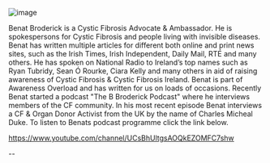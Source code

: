 

![image](https://imgur.com/rqeCWnm)



Benat Broderick is a Cystic Fibrosis Advocate & Ambassador. He is spokespersons for Cystic Fibrosis and people living with invisible diseases. 
Benat has written multiple articles for different both online and print news sites, such as the Irish Times, Irish Independent, Daily Mail, RTÉ and many others. 
He has spoken on National Radio to Ireland’s top names such as Ryan Tubridy, Sean Ó Rourke, Ciara Kelly and many others in aid of raising awareness of Cystic Fibrosis & Cystic Fibrosis Ireland. 
Benat is part of Awareness Overload and has written for us on loads of occasions. Recently Benat started a podcast "The B Broderick Podcast" where he interviews members of the CF community. In his most recent episode Benat interviews a CF & Organ Donor Activist from the UK by the name of Charles Micheal Duke.
To listen to Benats podcast programme click the link below. 

https://www.youtube.com/channel/UCsBhUltgsAOQkEZOMFC7shw

-- 
